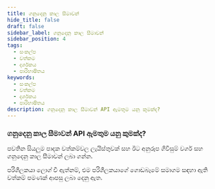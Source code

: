 ```yaml
---
title: ගනුදෙනු කාල සීමාවන්
hide_title: false
draft: false
sidebar_label: ගනුදෙනු කාල සීමාවන්
sidebar_position: 4
tags:
  - සංකල්ප
  - වත්කම
  - දර්ශකය
  - පාරිභාෂිතය
keywords:
  - සංකල්ප
  - වත්කම
  - දර්ශකය
  - පාරිභාෂිතය
description: ගනුදෙනු කාල සීමාවන් API ඇමතුම යනු කුමක්ද?
---
```


### ගනුදෙනු කාල සීමාවන් API ඇමතුම යනු කුමක්ද?

පවතින සියලුම පාදක වත්කම්වල ලැයිස්තුවක් සහ ඊට අනුරූප ගිවිසුම් වර්ග සහ ගනුදෙනු කාල සීමාවන් ලබා ගන්න.

පරිශීලකයා ලොග් වී ඇත්නම්, එම පරිශීලකයාගේ ගොඩබෑමේ සමාගම සඳහා ඇති වත්කම් පමණක් ආපසු ලබා දෙනු ඇත.
